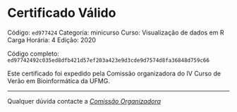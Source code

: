 # Certificado Válido

Código: `ed977424`
Categoria: minicurso
Curso: Visualização de dados em R
Carga Horária: 4
Edição: 2020


Código completo: `ed97742492c035ed8dfb421d57ef203a423e9d3cde9d7574d8fa36848d759c66`


Este certificado foi expedido pela Comissão organizadora do IV Curso de Verão em Bioinformática da UFMG.

----

Qualquer dúvida contacte a [_Comissão Organizadora_](<mailto:cursobioinfoufmg@gmail.com$subject=[Certificados]>)

